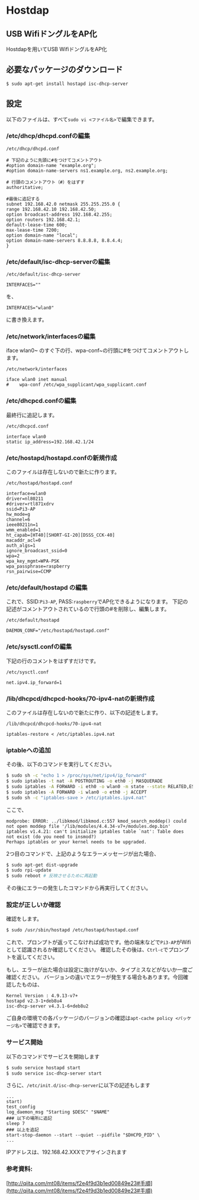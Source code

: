 # Hostdap
## USB WifiドングルをAP化

Hostdapを用いてUSB WifiドングルをAP化

## 必要なパッケージのダウンロード

```bash
$ sudo apt-get install hostapd isc-dhcp-server
```

## 設定

以下のファイルは、すべて`sudo vi <ファイル名>`で編集できます。

###  /etc/dhcp/dhcpd.confの編集

`/etc/dhcp/dhcpd.conf`

```shell
# 下記のように先頭に#をつけてコメントアウト
#option domain-name "example.org";
#option domain-name-servers ns1.example.org, ns2.example.org;

# 行頭のコメントアウト（#）をはずす
authoritative;

#最後に追記する
subnet 192.168.42.0 netmask 255.255.255.0 {
range 192.168.42.10 192.168.42.50;
option broadcast-address 192.168.42.255;
option routers 192.168.42.1;
default-lease-time 600;
max-lease-time 7200;
option domain-name "local";
option domain-name-servers 8.8.8.8, 8.8.4.4;
}
```

### /etc/default/isc-dhcp-serverの編集

`/etc/default/isc-dhcp-server`

```shell
INTERFACES=""
```

を、

```shell
INTERFACES="wlan0"
```

に書き換えます。

### /etc/network/interfacesの編集

iface wlan0~ のすぐ下の行、wpa-conf~の行頭に#をつけてコメントアウトします。

`/etc/network/interfaces`

```shell
iface wlan0 inet manual
#    wpa-conf /etc/wpa_supplicant/wpa_supplicant.conf
```
### /etc/dhcpcd.confの編集


最終行に追記します。

`/etc/dhcpcd.conf`


```shell
interface wlan0
static ip_address=192.168.42.1/24
```

### /etc/hostapd/hostapd.confの新規作成

このファイルは存在しないので新たに作ります。


`/etc/hostapd/hostapd.conf`
```
interface=wlan0
driver=nl80211
#driver=rtl871xdrv
ssid=Pi3-AP
hw_mode=g
channel=6
ieee80211n=1
wmm_enabled=1
ht_capab=[HT40][SHORT-GI-20][DSSS_CCK-40]
macaddr_acl=0
auth_algs=1
ignore_broadcast_ssid=0
wpa=2
wpa_key_mgmt=WPA-PSK
wpa_passphrase=raspberry
rsn_pairwise=CCMP
```

### /etc/default/hostapd の編集

これで、SSID:`Pi3-AP`, PASS:`raspberry`でAP化できるようになります。
下記の記述がコメントアウトされているので行頭の#を削除し、編集します。

`/etc/default/hostapd`

```shell 
DAEMON_CONF="/etc/hostapd/hostapd.conf"
```
### /etc/sysctl.confの編集

下記の行のコメントをはずすだけです。

`/etc/sysctl.conf`
```
net.ipv4.ip_forward=1
```
### /lib/dhcpcd/dhcpcd-hooks/70-ipv4-natの新規作成

このファイルは存在しないので新たに作り、以下の記述をします。

`/lib/dhcpcd/dhcpcd-hooks/70-ipv4-nat`
```
iptables-restore < /etc/iptables.ipv4.nat
```

### iptableへの追加

その後、以下のコマンドを実行してください。

```bash
$ sudo sh -c "echo 1 > /proc/sys/net/ipv4/ip_forward"
$ sudo iptables -t nat -A POSTROUTING -o eth0 -j MASQUERADE
$ sudo iptables -A FORWARD -i eth0 -o wlan0 -m state --state RELATED,ESTABLISHED -j ACCEPT
$ sudo iptables -A FORWARD -i wlan0 -o eth0 -j ACCEPT
$ sudo sh -c "iptables-save > /etc/iptables.ipv4.nat"
```
ここで、

```
modprobe: ERROR: ../libkmod/libkmod.c:557 kmod_search_moddep() could not open moddep file '/lib/modules/4.4.34-v7+/modules.dep.bin'
iptables v1.4.21: can't initialize iptables table `nat': Table does not exist (do you need to insmod?)
Perhaps iptables or your kernel needs to be upgraded.
```

2つ目のコマンドで、上記のようなエラーメッセージが出た場合、

```bash
$ sudo apt-get dist-upgrade
$ sudo rpi-update
$ sudo reboot # 反映させるために再起動
```
その後にエラーの発生したコマンドから再実行してください。


### 設定が正しいか確認

確認をします。

```bash
$ sudo /usr/sbin/hostapd /etc/hostapd/hostapd.conf
```
これで、プロンプトが返ってこなければ成功です。他の端末などで`Pi3-AP`がWifiとして認識されるか確認してください。
確認したその後は、`Ctrl-c`でプロンプトを返してください。

もし、エラーが出た場合は設定に抜けがないか、タイプミスなどがないか一度ご確認ください。
バージョンの違いでエラーが発生する場合もあります。今回確認したものは、

```shell
Kernel Version : 4.9.13-v7+
hostapd v2.3-1+deb8u4
isc-dhcp-server v4.3.1-6+deb8u2
```

ご自身の環境での各パッケージのバージョンの確認は`apt-cache policy <パッケージ名>`で確認できます。


### サービス開始

以下のコマンドでサービスを開始します

```bash
$ sudo service hostapd start
$ sudo service isc-dhcp-server start
```
さらに、`/etc/init.d/isc-dhcp-server`に以下の記述もします

```
...
start)
test_config
log_daemon_msg "Starting $DESC" "$NAME"
### 以下の場所に追記
sleep 7  
### 以上を追記
start-stop-daemon --start --quiet --pidfile "$DHCPD_PID" \
...
```

IPアドレスは、192.168.42.XXXでアサインされます

### 参考資料:
[http://qiita.com/mt08/items/f2e4f9d3b1ed00849e23#手順](http://qiita.com/mt08/items/f2e4f9d3b1ed00849e23#手順)
